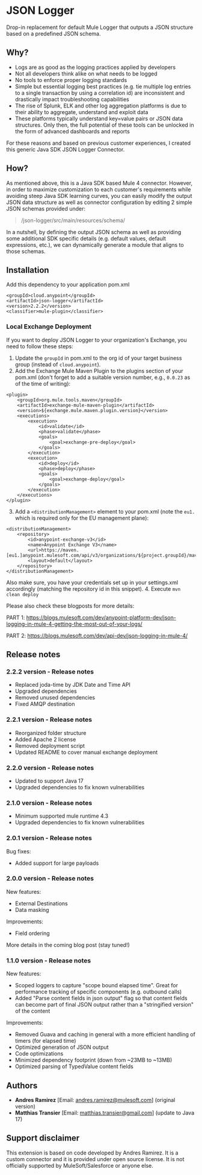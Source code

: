 # JSON Logger

Drop-in replacement for default Mule Logger that outputs a JSON structure based on a predefined JSON schema.

## Why?

- Logs are as good as the logging practices applied by developers
- Not all developers think alike on what needs to be logged
- No tools to enforce proper logging standards
- Simple but essential logging best practices (e.g. tie multiple log entries to a single transaction by using a correlation id) are inconsistent and drastically impact troubleshooting capabilities
- The rise of Splunk, ELK and other log aggregation platforms is due to their ability to aggregate, understand and exploit data
- These platforms typically understand key=value pairs or JSON data structures. Only then, the full potential of these tools can be unlocked in the form of advanced dashboards and reports

For these reasons and based on previous customer experiences, I created this generic Java SDK JSON Logger Connector.

## How?

As mentioned above, this is a Java SDK based Mule 4 connector. However, in order to maximize customization to each customer's requirements while avoiding steep Java SDK learning curves, you can easily modify the output JSON data structure as well as connector configuration by editing 2 simple JSON schemas provided under:
>/json-logger/src/main/resources/schema/

In a nutshell, by defining the output JSON schema as well as providing some additional SDK specific details (e.g. default values, default expressions, etc.), we can dynamically generate a module that aligns to those schemas.

## Installation

Add this dependency to your application pom.xml

```
<groupId>cloud.anypoint</groupId>
<artifactId>json-logger</artifactId>
<version>2.2.2</version>
<classifier>mule-plugin</classifier>
```

### Local Exchange Deployment

If you want to deploy JSON Logger to your organization's Exchange, you need to follow these steps:
1. Update the `groupId` in pom.xml to the org id of your target business group (instead of `cloud.anypoint`).
2. Add the Exchange Mule Maven Plugin to the plugins section of your pom.xml (don't forget to add a suitable version number, e.g., `0.0.23` as of the time of writing):
```
<plugin>
    <groupId>org.mule.tools.maven</groupId>
    <artifactId>exchange-mule-maven-plugin</artifactId>
    <version>${exchange.mule.maven.plugin.version}</version>
    <executions>
        <execution>
            <id>validate</id>
            <phase>validate</phase>
            <goals>
                <goal>exchange-pre-deploy</goal>
            </goals>
        </execution>
        <execution>
            <id>deploy</id>
            <phase>deploy</phase>
            <goals>
                <goal>exchange-deploy</goal>
            </goals>
        </execution>
    </executions>
</plugin>
```
3. Add a `<distributionManagement>` element to your pom.xml (note the `eu1.` which is required only for the EU management plane):
```
<distributionManagement>
    <repository>
        <id>anypoint-exchange-v3</id>
        <name>Anypoint Exchange V3</name>
        <url>https://maven.[eu1.]anypoint.mulesoft.com/api/v3/organizations/${project.groupId}/maven</url>
        <layout>default</layout>
    </repository>
</distributionManagement>
```
Also make sure, you have your credentials set up in your settings.xml accordingly (matching the repository id in this snippet).
4. Execute `mvn clean deploy`

Please also check these blogposts for more details:

PART 1: https://blogs.mulesoft.com/dev/anypoint-platform-dev/json-logging-in-mule-4-getting-the-most-out-of-your-logs/

PART 2: https://blogs.mulesoft.com/dev/api-dev/json-logging-in-mule-4/

##  Release notes

### 2.2.2 version - Release notes

* Replaced joda-time by JDK Date and Time API
* Upgraded dependencies
* Removed unused dependencies
* Fixed AMQP destination

### 2.2.1 version - Release notes

* Reorganized folder structure
* Added Apache 2 license
* Removed deployment script
* Updated README to cover manual exchange deployment

### 2.2.0 version - Release notes

* Updated to support Java 17
* Upgraded dependencies to fix known vulnerabilities

### 2.1.0 version - Release notes

* Minimum supported mule runtime 4.3
* Upgraded dependencies to fix known vulnerabilities

### 2.0.1 version - Release notes

Bug fixes:
* Added support for large payloads

### 2.0.0 version - Release notes

New features:
* External Destinations
* Data masking

Improvements:
* Field ordering

More details in the coming blog post (stay tuned!)

### 1.1.0 version - Release notes

New features:
* Scoped loggers to capture "scope bound elapsed time". Great for performance tracking of specific components (e.g. outbound calls)
* Added "Parse content fields in json output" flag so that content fields can become part of final JSON output rather than a "stringified version" of the content

Improvements:
* Removed Guava and caching in general with a more efficient handling of timers (for elapsed time)
* Optimized generation of JSON output
* Code optimizations
* Minimized dependency footprint (down from ~23MB to ~13MB)
* Optimized parsing of TypedValue content fields

## Authors

* **Andres Ramirez** [Email: andres.ramirez@mulesoft.com] (original version)
* **Matthias Transier** [Email: matthias.transier@gmail.com] (update to Java 17)

## Support disclaimer

This extension is based on code developed by Andres Ramirez. It is a custom connector and it is provided under open source license.
It is not officially supported by MuleSoft/Salesforce or anyone else.
